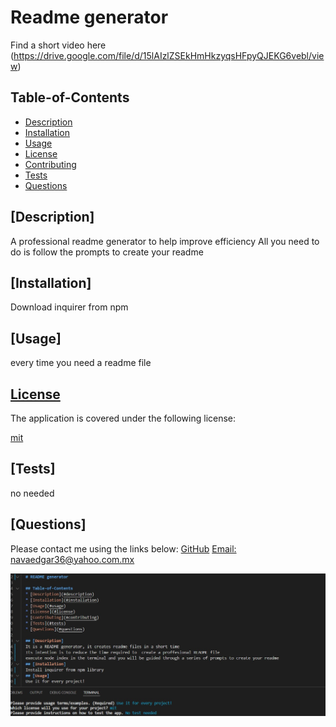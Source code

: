 
 # Readme generator

 Find a short video here
  (https://drive.google.com/file/d/15lAIzlZSEkHmHkzyqsHFpyQJEKG6vebl/view)
  
  ## Table-of-Contents
  * [Description](#description)
  * [Installation](#installation)
  * [Usage](#usage)
  * [License](#license)
  * [Contributing](#contributing)
  * [Tests](#tests)
  * [Questions](#questions)
  
  ## [Description]
  A professional readme generator
  to help improve efficiency
  All you need to do is follow the prompts to create your readme
  ## [Installation]
  Download inquirer from npm
  ## [Usage]
  every time you need a readme file
  
    
  
  ## [License](#table-of-contents)
  The application is covered under the following license:
  
  [mit](https://choosealicense.com/licenses/mit)
    
    
 
  ## [Tests]
  no needed
  ## [Questions]
  Please contact me using the links below:
  [GitHub](https://github.com/esgarsad)
  [Email: navaedgar36@yahoo.com.mx](mailto:navaedgar36@yahoo.com.mx)

  ![readme](https://github.com/esgarsad/readme-gen/blob/main/Develop/images/readme.jpg?raw=true)

 